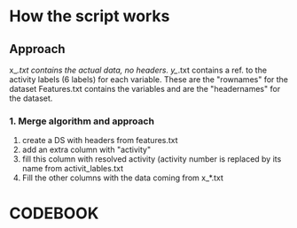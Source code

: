# How the script works
## Approach
x_*.txt contains the actual data, no headers.
y_*.txt contains a ref. to the activity labels (6 labels) for each variable. These are the "rownames" for the dataset
Features.txt contains the variables and are the "headernames" for the dataset.

### 1. Merge algorithm and approach
1. create a DS with headers from features.txt
2. add an extra column with "activity"
3. fill this column with resolved activity (activity number is replaced by its name from activit_lables.txt
4. Fill the other columns with the data coming from x_*.txt

# CODEBOOK
